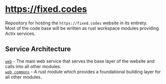 # https://fixed.codes

Repository for hosting the `https://fixed.codes` website in its entirety. <br />
Most of the code base will be written as rust workspace modules providing Actix services. <br />

## Service Architecture

[`web`](./web/) - The main web service that serves the base layer of the website and calls into all other
modules. <br />
[`web commons`](./web_commons/) - A rust module which provides a foundational building layer for all other
modules. <br />